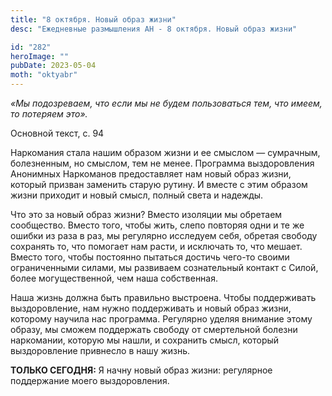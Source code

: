 ```yaml
---
title: "8 октября. Новый образ жизни"
desc: "Ежедневные размышления АН - 8 октября. Новый образ жизни"

id: "282"
heroImage: ""
pubDate: 2023-05-04
moth: "oktyabr"
---
```


_«Мы подозреваем, что если мы не будем пользоваться тем, что имеем, то
потеряем это»._

Основной текст, с. 94

Наркомания стала нашим образом жизни и ее смыслом — сумрачным, болезненным, но
смыслом, тем не менее. Программа выздоровления Анонимных Наркоманов
предоставляет нам новый образ жизни, который призван заменить старую рутину. И
вместе с этим образом жизни приходит и новый смысл, полный света и надежды.

Что это за новый образ жизни? Вместо изоляции мы обретаем сообщество. Вместо
того, чтобы жить, слепо повторяя одни и те же ошибки из раза в раз, мы
регулярно исследуем себя, обретая свободу сохранять то, что помогает нам
расти, и исключать то, что мешает. Вместо того, чтобы постоянно пытаться
достичь чего-то своими ограниченными силами, мы развиваем сознательный контакт
с Силой, более могущественной, чем наша собственная.

Наша жизнь должна быть правильно выстроена. Чтобы поддерживать выздоровление,
нам нужно поддерживать и новый образ жизни, которому научила нас программа.
Регулярно уделяя внимание этому образу, мы сможем поддержать свободу от
смертельной болезни наркомании, которую мы нашли, и сохранить смысл, который
выздоровление привнесло в нашу жизнь.

**ТОЛЬКО СЕГОДНЯ:** Я начну новый образ жизни: регулярное поддержание моего
выздоровления.
